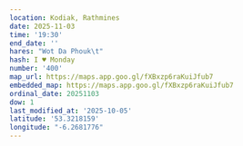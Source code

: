 ```yaml
---
location: Kodiak, Rathmines
date: 2025-11-03
time: '19:30'
end_date: ''
hares: "Wot Da Phouk\t"
hash: I ♥ Monday
number: '400'
map_url: https://maps.app.goo.gl/fXBxzp6raKuiJfub7
embedded_map: https://maps.app.goo.gl/fXBxzp6raKuiJfub7
ordinal_date: 20251103
dow: 1
last_modified_at: '2025-10-05'
latitude: '53.3218159'
longitude: "-6.2681776"
---
```


